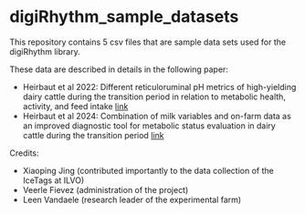 # digiRhythm_sample_datasets
This repository contains 5 csv files that are sample data sets used for the digiRhythm library.

These data are described in details in the following paper: 
- Heirbaut et al 2022: Different reticuloruminal pH metrics of high-yielding dairy cattle during the transition period in relation to metabolic health, activity, and feed intake [link](https://www.sciencedirect.com/science/article/pii/S0022030222003526?via%3Dihub)
- Heirbaut et al 2024: Combination of milk variables and on-farm data as an improved diagnostic tool for metabolic status evaluation in dairy cattle during the transition period [link](https://www.sciencedirect.com/science/article/pii/S0022030223006628?via%3Dihub)

Credits:
-	Xiaoping Jing (contributed importantly to the data collection of the IceTags at ILVO)
-	Veerle Fievez (administration of the project)
-	Leen Vandaele (research leader of the experimental farm)
